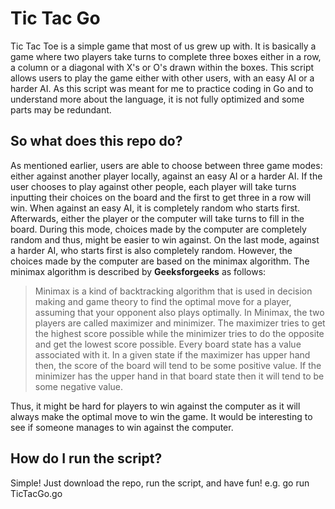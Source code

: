 # Tic Tac Go
Tic Tac Toe is a simple game that most of us grew up with. It is basically a game where two players take turns to complete three boxes either in a row, a column or a diagonal with X's or O's drawn within the boxes. This script allows users to play the game either with other users, with an easy AI or a harder AI. As this script was meant for me to practice coding in Go and to understand more about the language, it is not fully optimized and some parts may be redundant.

## So what does this repo do?
As mentioned earlier, users are able to choose between three game modes: either against another player locally, against an easy AI or a harder AI. If the user chooses to play against other people, each player will take turns inputting their choices on the board and the first to get three in a row will win. When against an easy AI, it is completely random who starts first. Afterwards, either the player or the computer will take turns to fill in the board. During this mode, choices made by the computer are completely random and thus, might be easier to win against. On the last mode, against a harder AI, who starts first is also completely random. However, the choices made by the computer are based on the minimax algorithm. The minimax algorithm is described by **Geeksforgeeks** as follows:

>Minimax is a kind of backtracking algorithm that is used in decision making and game theory to find the optimal move for a player, assuming that your opponent also plays optimally. In Minimax, the two players are called maximizer and minimizer. The maximizer tries to get the highest score possible while the minimizer tries to do the opposite and get the lowest score possible. Every board state has a value associated with it. In a given state if the maximizer has upper hand then, the score of the board will tend to be some positive value. If the minimizer has the upper hand in that board state then it will tend to be some negative value.

Thus, it might be hard for players to win against the computer as it will always make the optimal move to win the game. It would be interesting to see if someone manages to win against the computer.

## How do I run the script?
Simple! Just download the repo, run the script, and have fun! e.g. go run TicTacGo.go
